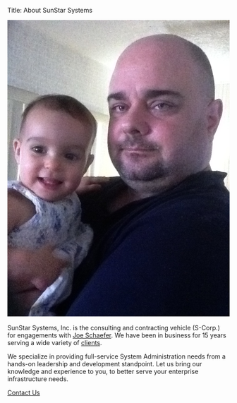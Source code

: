 Title: About SunStar Systems

<style type="text/css">
div.jumbotron img { width: 200px; }
</style>

![Fiona and I](images/fiona-and-i.jpg)

SunStar Systems, Inc. is the consulting and contracting vehicle (S-Corp.) for
engagements with [Joe Schaefer](https://www.linkedin.com/pub/joe-schaefer/0/702/51b).
We have been in business for 15 years serving a wide variety of [clients](/clients).

We specialize in providing full-service System Administration needs
from a hands-on leadership and development standpoint.  Let us bring our knowledge
and experience to you, to better serve your enterprise infrastructure needs.

[Contact Us](/contact)
